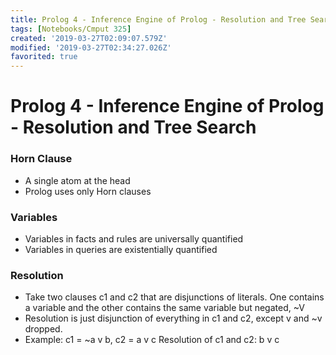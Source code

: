```yaml
---
title: Prolog 4 - Inference Engine of Prolog - Resolution and Tree Search
tags: [Notebooks/Cmput 325]
created: '2019-03-27T02:09:07.579Z'
modified: '2019-03-27T02:34:27.026Z'
favorited: true
---
```


# Prolog 4 - Inference Engine of Prolog - Resolution and Tree Search

### Horn Clause
  * A single atom at the head
  * Prolog uses only Horn clauses

### Variables
  * Variables in facts and rules are universally quantified
  * Variables in queries are existentially quantified

### Resolution
  * Take two clauses c1 and c2 that are disjunctions of literals. One contains a variable and the other contains 
the same variable but negated, ~V
  * Resolution is just disjunction of everything in c1 and c2, except v and ~v dropped.
  * Example:
    c1 = ~a v b, c2 = a v c
    Resolution of c1 and c2: b v c

